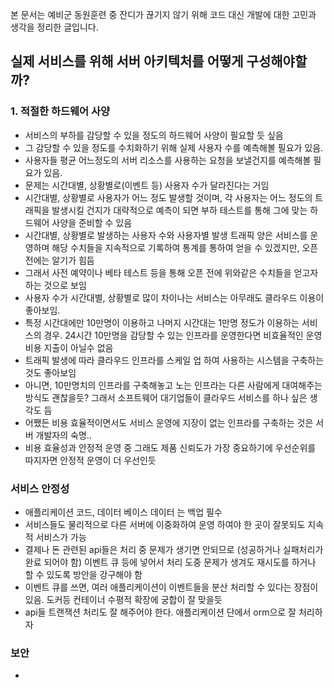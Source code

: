 본 문서는 예비군 동원훈련 중 잔디가 끊기지 않기 위해
코드 대신 개발에 대한 고민과 생각을 정리한 글입니다.

## 실제 서비스를 위해 서버 아키텍처를 어떻게 구성해야할까?
### 1. 적절한 하드웨어 사양
- 서비스의 부하를 감당할 수 있을 정도의 하드웨어 사양이 필요할 듯 싶음
- 그 감당할 수 있을 정도를 수치화하기 위해 실제 사용자 수를 예측해볼 필요가 있음.
- 사용자들 평균 어느정도의 서버 리소스를 사용하는 요청을 보낼건지를 예측해볼 필요가 있음.
- 문제는 시간대별, 상황별로(이벤트 등) 사용자 수가 달라진다는 거임
- 시간대별, 상황별로 사용자가 어느 정도 발생할 것이며, 각 사용자는 어느 정도의 트래픽을 발생시킬 건지가 대략적으로 예측이 되면 부하 테스트를 통해 그에 맞는 하드웨어 사양을 준비할 수 있음
- 시간대별, 상황별로 발생하는 사용자 수와 사용자별 발생 트래픽 양은 서비스를 운영하며 해당 수치들을 지속적으로 기록하여 통계를 통하여 얻을 수 있겠지만, 오픈 전에는 알기가 힘듬
- 그래서 사전 예약이나 베타 테스트 등을 통해 오픈 전에 위와같은 수치들을 얻고자 하는 것으로 보임
- 사용자 수가 시간대별, 상황별로 많이 차이나는 서비스는 아무래도 클라우드 이용이 좋아보임.
- 특정 시간대에만 10만명이 이용하고 나머지 시간대는 1만명 정도가 이용하는 서비스의 경우. 24시간 10만명을 감당할 수 있는 인프라를 운영한다면 비효율적인 운영 비용 지출이 아닐수 없음
- 트래픽 발생에 따라 클라우드 인프라를 스케일 업 하여 사용하는 시스템을 구축하는 것도 좋아보임
- 아니면, 10만명치의 인프라를 구축해놓고 노는 인프라는 다른 사람에게 대여해주는 방식도 괜찮을듯? 그래서 소프트웨어 대기업들이 클라우드 서비스를 하나 싶은 생각도 듬
- 어쨌든 비용 효율적이면서도 서비스 운영에 지장이 없는 인프라를 구축하는 것은 서버 개발자의 숙명..
- 비용 효율성과 안정적 운영 중 그래도 제품 신뢰도가 가장 중요하기에 우선순위를 따지자면 안정적 운영이 더 우선인듯
### 서비스 안정성
- 애플리케이션 코드, 데이터 베이스 데이터 는 백업 필수
- 서비스들도 물리적으로 다른 서버에 이중화하여 운영 하여야 한 곳이 잘못되도 지속적 서비스가 가능
- 결제나 돈 관련된 api들은 처리 중 문제가 생기면 안되므로 (성공하거나 실패처리가 완료 되어야 함) 이벤트 큐 등에 넣어서 처리 도중 문제가 생겨도 재시도를 하거나 할 수 있도록 방안을 강구해야 함
- 이벤트 큐를 쓰면, 여러 애플리케이션이 이벤트들을 분산 처리할 수 있다는 장점이 있음. 도커등 컨테이너 수평적 확장에 궁합이 잘 맞을듯
- api들 트랜잭션 처리도 잘 해주어야 한다. 애플리케이션 단에서 orm으로 잘 처리하자
### 보안
- 
